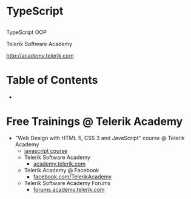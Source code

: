 <!-- section start -->
<!-- attr: { showInPresentation:true, hasScriptWrapper:true, class:"slide-title" } -->
# TypeScript
## 

<aside class="signature">
    <p class="signature-course">TypeScript OOP</p>
    <p class="signature-initiative">Telerik Software Academy</p>
    <a href="http://academy.telerik.com" class="signature-link" target="_blank">http://academy.telerik.com</a>
</aside>


<!-- section start -->
<!-- attr: { hasScriptWrapper:true } -->
# Table of Contents
- 

<!-- section start -->
<!-- attr: { hasScriptWrapper:true, class:"slide-section" } -->




<!-- section start -->
<!-- attr: { hasScriptWrapper:true, class:"slide-section", showInPresentation:true } -->
<!-- # TypeScript
## Questions? -->

<!-- attr: { showInPresentation: true, hasScriptWrapper: true, style:'font-size: 0.9em' } -->
# Free Trainings @ Telerik Academy
- "Web Design with HTML 5, CSS 3 and JavaScript" course @ Telerik Academy
    - [javascript course](http://academy.telerik.com/student-courses/web-design-and-ui/javascript-fundamentals/about)
  - Telerik Software Academy
    - [academy.telerik.com](academy.telerik.com)
  - Telerik Academy @ Facebook
    - [facebook.com/TelerikAcademy](facebook.com/TelerikAcademy)
  - Telerik Software Academy Forums
    - [forums.academy.telerik.com](http://telerikacademy.com/Forum/Home)

<!-- <img class="slide-image" showInPresentation="true"  src="imgs/pic00.png" style="top:58.18%; left:90.52%; width:16.97%; z-index:-1" /> -->
<!-- <img class="slide-image" showInPresentation="true"  src="imgs/pic41.png" style="top:30%; left:68.14%; width:36.30%; z-index:-1" /> -->